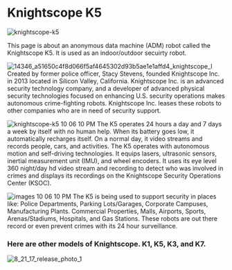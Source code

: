 # Knightscope K5
![knightscope-k5](https://user-images.githubusercontent.com/67583875/87865270-0266b780-c9ae-11ea-8c86-a5f919b571e4.jpg)

This page is about an anonymous data machine (ADM) robot called the Knightscope K5. It is used as an indoor/outdoor secuirty robot. 

![14346_a51650c4f8d066f5af4645302d93b5ae1e1affd4_knightscope_l](https://user-images.githubusercontent.com/67583875/87865426-1f03ef00-c9b0-11ea-8dd3-a7bf2fa929eb.png) Created by former police officer, Stacy Stevens, founded Knightscope Inc. in 2013 located in Silicon Valley, California. Knightscope Inc. is an advanced security technology company, and a developer of advanced physical security technologies focused on enhancing U.S. security operations makes autonomous crime-fighting robots. Knightscope Inc. leases these robots to other companies who are in need of security support. 

![knightscope-k5 10 06 10 PM](https://user-images.githubusercontent.com/67583875/87875629-89974800-ca0d-11ea-9bf1-f27a1e444836.jpg)
The K5 operates 24 hours a day and 7 days a week by itself with no human help. When its battery goes low, it automatically recharges itself.  On a normal day, it video streams and records people, cars, and activities. The K5 operates with autonomous motion and self-driving technologies. It equips lasers, ultrasonic sensors, inertial measurement unit (IMU), and wheel encoders. It uses its eye level 360 night/day hd video stream and recording to detect who was involved in crimes and displays its recordings on the Knightscope Security Operations Center (KSOC). 

![images 10 06 10 PM](https://user-images.githubusercontent.com/67583875/87875877-3de59e00-ca0f-11ea-8bd4-795cef901c38.jpg) The K5 is being used to support security in places like: Police Departments, Parking Lots/Garages, Corporate Campuses, Manufacturing Plants. Commercial Properties, Malls, Airports, Sports, Arenas/Stadiums, Hospitals, and Gas Stations. These robots are out there record or even prevent crimes with its 24 hour surveillance. 

### Here are other models of Knightscope. K1, K5, K3, and K7. 
![8_21_17_release_photo_1](https://user-images.githubusercontent.com/67583875/87876014-03c8cc00-ca10-11ea-83c3-f2f2576bd104.jpg) 

